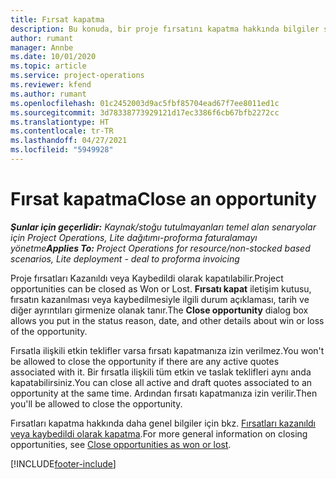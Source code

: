 ```yaml
---
title: Fırsat kapatma
description: Bu konuda, bir proje fırsatını kapatma hakkında bilgiler sağlanmaktadır.
author: rumant
manager: Annbe
ms.date: 10/01/2020
ms.topic: article
ms.service: project-operations
ms.reviewer: kfend
ms.author: rumant
ms.openlocfilehash: 01c2452003d9ac5fbf85704ead67f7ee8011ed1c
ms.sourcegitcommit: 3d78338773929121d17ec3386f6cb67bfb2272cc
ms.translationtype: HT
ms.contentlocale: tr-TR
ms.lasthandoff: 04/27/2021
ms.locfileid: "5949928"
---
```

# <a name="close-an-opportunity"></a><span data-ttu-id="13ad2-103">Fırsat kapatma</span><span class="sxs-lookup"><span data-stu-id="13ad2-103">Close an opportunity</span></span>

<span data-ttu-id="13ad2-104">_**Şunlar için geçerlidir:** Kaynak/stoğu tutulmayanları temel alan senaryolar için Project Operations, Lite dağıtımı-proforma faturalamayı yönetme_</span><span class="sxs-lookup"><span data-stu-id="13ad2-104">_**Applies To:** Project Operations for resource/non-stocked based scenarios, Lite deployment - deal to proforma invoicing_</span></span>

<span data-ttu-id="13ad2-105">Proje fırsatları Kazanıldı veya Kaybedildi olarak kapatılabilir.</span><span class="sxs-lookup"><span data-stu-id="13ad2-105">Project opportunities can be closed as Won or Lost.</span></span> <span data-ttu-id="13ad2-106">**Fırsatı kapat** iletişim kutusu, fırsatın kazanılması veya kaybedilmesiyle ilgili durum açıklaması, tarih ve diğer ayrıntıları girmenize olanak tanır.</span><span class="sxs-lookup"><span data-stu-id="13ad2-106">The **Close opportunity** dialog box allows you put in the status reason, date, and other details about win or loss of the opportunity.</span></span>

<span data-ttu-id="13ad2-107">Fırsatla ilişkili etkin teklifler varsa fırsatı kapatmanıza izin verilmez.</span><span class="sxs-lookup"><span data-stu-id="13ad2-107">You won't be allowed to close the opportunity if there are any active quotes associated with it.</span></span> <span data-ttu-id="13ad2-108">Bir fırsatla ilişkili tüm etkin ve taslak teklifleri aynı anda kapatabilirsiniz.</span><span class="sxs-lookup"><span data-stu-id="13ad2-108">You can close all active and draft quotes associated to an opportunity at the same time.</span></span> <span data-ttu-id="13ad2-109">Ardından fırsatı kapatmanıza izin verilir.</span><span class="sxs-lookup"><span data-stu-id="13ad2-109">Then you'll be allowed to close the opportunity.</span></span>

<span data-ttu-id="13ad2-110">Fırsatları kapatma hakkında daha genel bilgiler için bkz. [Fırsatları kazanıldı veya kaybedildi olarak kapatma](/dynamics365/sales-enterprise/close-opportunity-won-lost-sales).</span><span class="sxs-lookup"><span data-stu-id="13ad2-110">For more general information on closing opportunities, see [Close opportunities as won or lost](/dynamics365/sales-enterprise/close-opportunity-won-lost-sales).</span></span>


[!INCLUDE[footer-include](../includes/footer-banner.md)]